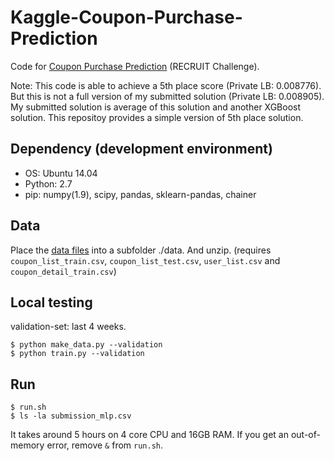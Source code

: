 # Kaggle-Coupon-Purchase-Prediction

Code for [Coupon Purchase Prediction](https://www.kaggle.com/c/coupon-purchase-prediction) (RECRUIT Challenge).

Note: This code is able to achieve a 5th place score (Private LB: 0.008776). But this is not a full version of my submitted solution (Private LB: 0.008905). My submitted solution is average of this solution and another XGBoost solution. This repositoy provides a simple version of 5th place solution. 

## Dependency (development environment)

- OS: Ubuntu 14.04
- Python: 2.7
- pip: numpy(1.9), scipy, pandas, sklearn-pandas, chainer

## Data

Place the [data files](https://www.kaggle.com/c/coupon-purchase-prediction/data) into a subfolder ./data. And unzip. (requires `coupon_list_train.csv`, `coupon_list_test.csv`, `user_list.csv` and `coupon_detail_train.csv`)

## Local testing

validation-set: last 4 weeks.

    $ python make_data.py --validation
    $ python train.py --validation

## Run

    $ run.sh
    $ ls -la submission_mlp.csv

It takes around 5 hours on 4 core CPU and 16GB RAM.
If you get an out-of-memory error, remove `&` from `run.sh`.
